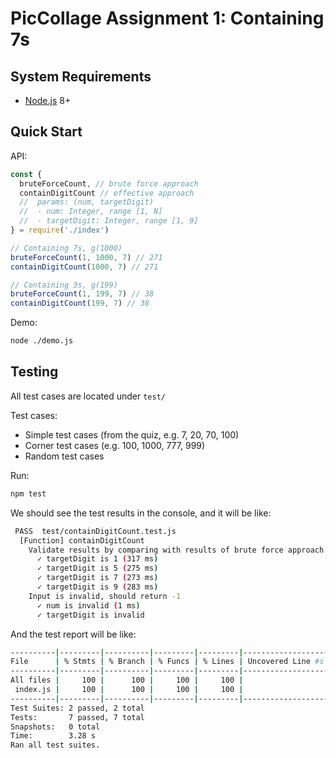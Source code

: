 # PicCollage Assignment 1: Containing 7s

## System Requirements

* [Node.js](https://nodejs.org/) 8+

## Quick Start

API:

```javascript
const { 
  bruteForceCount, // brute force approach
  containDigitCount // effective approach
  //  params: (num, targetDigit)
  //  - num: Integer, range [1, N]
  //  - targetDigit: Integer, range [1, 9]
} = require('./index')

// Containing 7s, g(1000)
bruteForceCount(1, 1000, 7) // 271
containDigitCount(1000, 7) // 271

// Containing 3s, g(199)
bruteForceCount(1, 199, 7) // 38
containDigitCount(199, 7) // 38
```

Demo:

```bash
node ./demo.js
```

## Testing

All test cases are located under `test/`

Test cases:

* Simple test cases (from the quiz, e.g. 7, 20, 70, 100)
* Corner test cases (e.g. 100, 1000, 777, 999)
* Random test cases

Run:

```bash
npm test
```

We should see the test results in the console, and it will be like:

```bash
 PASS  test/containDigitCount.test.js
  [Function] containDigitCount
    Validate results by comparing with results of brute force approach
      ✓ targetDigit is 1 (317 ms)
      ✓ targetDigit is 5 (275 ms)
      ✓ targetDigit is 7 (273 ms)
      ✓ targetDigit is 9 (283 ms)
    Input is invalid, should return -1
      ✓ num is invalid (1 ms)
      ✓ targetDigit is invalid
```

And the test report will be like:

```bash
----------|---------|----------|---------|---------|-------------------
File      | % Stmts | % Branch | % Funcs | % Lines | Uncovered Line #s 
----------|---------|----------|---------|---------|-------------------
All files |     100 |      100 |     100 |     100 |                   
 index.js |     100 |      100 |     100 |     100 |                   
----------|---------|----------|---------|---------|-------------------
Test Suites: 2 passed, 2 total
Tests:       7 passed, 7 total
Snapshots:   0 total
Time:        3.28 s
Ran all test suites.
```